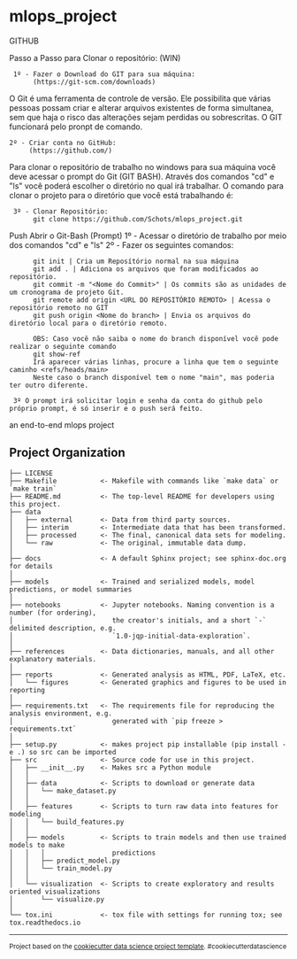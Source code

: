 mlops_project
==============================
GITHUB

Passo a Passo para Clonar o repositório: (WIN)
     
     1º - Fazer o Download do GIT para sua máquina:
          (https://git-scm.com/downloads)

O Git é uma ferramenta de controle de versão. Ele possibilita que várias pessoas possam criar e alterar arquivos existentes de forma simultanea, sem que haja o risco das alterações sejam perdidas ou sobrescritas. O GIT funcionará pelo pronpt de comando.

    2º - Criar conta no GitHub:
         (https://github.com/)

Para clonar o repositório de trabalho no windows para sua máquina você deve acessar o prompt do Git (GIT BASH). Através dos comandos "cd" e "ls" você poderá escolher o diretório no qual irá trabalhar. O comando para clonar o projeto para o diretório que você está trabalhando é:
     
     3º - Clonar Repositório:
          git clone https://github.com/Schots/mlops_project.git

Push
     Abrir o Git-Bash (Prompt)
     1º - Acessar o diretório de trabalho por meio dos comandos "cd" e "ls"
     2º - Fazer os seguintes comandos: 
          
          git init | Cria um Reposítório normal na sua máquina
          git add . | Adiciona os arquivos que foram modificados ao repositório.
          git commit -m "<Nome do Commit>" | Os commits são as unidades de um cronograma de projeto Git.
          git remote add origin <URL DO REPOSITÓRIO REMOTO> | Acessa o repositório remoto no GIT
          git push origin <Nome do branch> | Envia os arquivos do diretório local para o diretório remoto.

          OBS: Caso você não saiba o nome do branch disponível você pode realizar o seguinte comando
          git show-ref
          Irá aparecer várias linhas, procure a linha que tem o seguinte caminho <refs/heads/main> 
          Neste caso o branch disponível tem o nome "main", mas poderia ter outro diferente.
     
     3º O prompt irá solicitar login e senha da conta do github pelo próprio prompt, é só inserir e o push será feito.

an end-to-end mlops project

Project Organization
------------

    ├── LICENSE
    ├── Makefile           <- Makefile with commands like `make data` or `make train`
    ├── README.md          <- The top-level README for developers using this project.
    ├── data
    │   ├── external       <- Data from third party sources.
    │   ├── interim        <- Intermediate data that has been transformed.
    │   ├── processed      <- The final, canonical data sets for modeling.
    │   └── raw            <- The original, immutable data dump.
    │
    ├── docs               <- A default Sphinx project; see sphinx-doc.org for details
    │
    ├── models             <- Trained and serialized models, model predictions, or model summaries
    │
    ├── notebooks          <- Jupyter notebooks. Naming convention is a number (for ordering),
    │                         the creator's initials, and a short `-` delimited description, e.g.
    │                         `1.0-jqp-initial-data-exploration`.
    │
    ├── references         <- Data dictionaries, manuals, and all other explanatory materials.
    │
    ├── reports            <- Generated analysis as HTML, PDF, LaTeX, etc.
    │   └── figures        <- Generated graphics and figures to be used in reporting
    │
    ├── requirements.txt   <- The requirements file for reproducing the analysis environment, e.g.
    │                         generated with `pip freeze > requirements.txt`
    │
    ├── setup.py           <- makes project pip installable (pip install -e .) so src can be imported
    ├── src                <- Source code for use in this project.
    │   ├── __init__.py    <- Makes src a Python module
    │   │
    │   ├── data           <- Scripts to download or generate data
    │   │   └── make_dataset.py
    │   │
    │   ├── features       <- Scripts to turn raw data into features for modeling
    │   │   └── build_features.py
    │   │
    │   ├── models         <- Scripts to train models and then use trained models to make
    │   │   │                 predictions
    │   │   ├── predict_model.py
    │   │   └── train_model.py
    │   │
    │   └── visualization  <- Scripts to create exploratory and results oriented visualizations
    │       └── visualize.py
    │
    └── tox.ini            <- tox file with settings for running tox; see tox.readthedocs.io


--------

<p><small>Project based on the <a target="_blank" href="https://drivendata.github.io/cookiecutter-data-science/">cookiecutter data science project template</a>. #cookiecutterdatascience</small></p>
